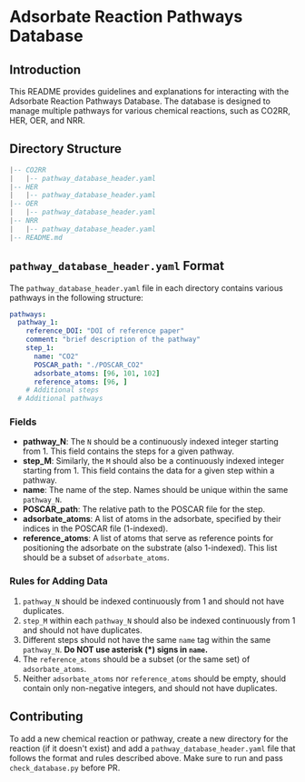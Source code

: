 # Adsorbate Reaction Pathways Database

## Introduction

This README provides guidelines and explanations for interacting with the Adsorbate Reaction Pathways Database. The database is designed to manage multiple pathways for various chemical reactions, such as CO2RR, HER, OER, and NRR.

## Directory Structure

```lua
|-- CO2RR
|   |-- pathway_database_header.yaml
|-- HER
|   |-- pathway_database_header.yaml
|-- OER
|   |-- pathway_database_header.yaml
|-- NRR
|   |-- pathway_database_header.yaml
|-- README.md
```

## `pathway_database_header.yaml` Format

The `pathway_database_header.yaml` file in each directory contains various pathways in the following structure:

```yaml
pathways:
  pathway_1:
    reference_DOI: "DOI of reference paper"
    comment: "brief description of the pathway"
    step_1:
      name: "CO2"
      POSCAR_path: "./POSCAR_CO2"
      adsorbate_atoms: [96, 101, 102]
      reference_atoms: [96, ]
    # Additional steps
  # Additional pathways
```

### Fields

- **pathway_N**: The `N` should be a continuously indexed integer starting from 1. This field contains the steps for a given pathway.
- **step_M**: Similarly, the `M` should also be a continuously indexed integer starting from 1. This field contains the data for a given step within a pathway.
- **name**: The name of the step. Names should be unique within the same `pathway_N`.
- **POSCAR_path**: The relative path to the POSCAR file for the step.
- **adsorbate_atoms**: A list of atoms in the adsorbate, specified by their indices in the POSCAR file (1-indexed).
- **reference_atoms**: A list of atoms that serve as reference points for positioning the adsorbate on the substrate (also 1-indexed). This list should be a subset of `adsorbate_atoms`.

### Rules for Adding Data

1. `pathway_N` should be indexed continuously from 1 and should not have duplicates.
2. `step_M` within each `pathway_N` should also be indexed continuously from 1 and should not have duplicates.
3. Different steps should not have the same `name` tag within the same `pathway_N`. **Do NOT use asterisk (*) signs in `name`.**
4. The `reference_atoms` should be a subset (or the same set) of `adsorbate_atoms`.
5. Neither `adsorbate_atoms` nor `reference_atoms` should be empty, should contain only non-negative integers, and should not have duplicates.

## Contributing

To add a new chemical reaction or pathway, create a new directory for the reaction (if it doesn't exist) and add a `pathway_database_header.yaml` file that follows the format and rules described above. Make sure to run and pass `check_database.py` before PR.
